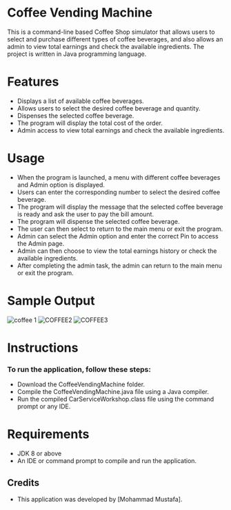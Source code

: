 # Coffee Vending Machine

This is a command-line based Coffee Shop simulator that allows users to select and purchase different types of coffee beverages, 
and also allows an admin to view total earnings and check the available ingredients. The project is written in Java programming language.

# Features
* Displays a list of available coffee beverages.
* Allows users to select the desired coffee beverage and quantity.
* Dispenses the selected coffee beverage.
* The program will display the total cost of the order.
* Admin access to view total earnings and check the available ingredients.

# Usage
* When the program is launched, a menu with different coffee beverages and Admin option is displayed.
* Users can enter the corresponding number to select the desired coffee beverage.
* The program will display the message that the selected coffee beverage is ready and ask the user to pay the bill amount.
* The program will dispense the selected coffee beverage.
* The user can then select to return to the main menu or exit the program.
* Admin can select the Admin option and enter the correct Pin to access the Admin page.
* Admin can then choose to view the total earnings history or check the available ingredients.
* After completing the admin task, the admin can return to the main menu or exit the program.

# Sample Output


![coffee 1](https://user-images.githubusercontent.com/112173630/232445475-75560e1a-530f-4417-9c38-620955cf05ca.png)
![COFFEE2](https://user-images.githubusercontent.com/112173630/232447808-7a4e70c2-8f5d-4ac3-bee4-cbaee4765018.png)
![COFFEE3](https://user-images.githubusercontent.com/112173630/232445581-2500dcf1-d519-4292-baf7-f2cfd3e94e23.png)

# Instructions
### To run the application, follow these steps:
* Download the CoffeeVendingMachine folder.
* Compile the CoffeeVendingMachine.java file using a Java compiler.
* Run the compiled CarServiceWorkshop.class file using the command prompt or any IDE.

# Requirements
* JDK 8 or above
* An IDE or command prompt to compile and run the application.

## Credits
* This application was developed by [Mohammad Mustafa].
